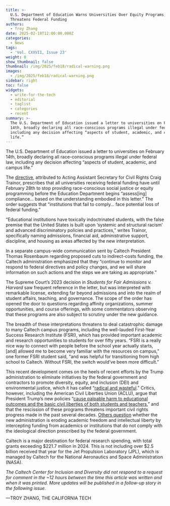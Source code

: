 ```yaml
---
title: >-
  U.S. Department of Education Warns Universities Over Equity Programs,
  Threatens Federal Funding
authors:
  - Troy Zhang
date: 2025-02-18T12:00:00.000Z
categories:
  - News
tags:
  - 'Vol. CXXVII, Issue 23'
weight: 0
show_thumbnail: false
thumbnail: /img/2025/feb18/radical-warning.png
images:
  - /img/2025/feb18/radical-warning.png
sidebar: right
toc: false
widgets:
  - write-for-the-tech
  - editorial
  - taglist
  - categories
  - recent
summary: >-
  The U.S. Department of Education issued a letter to universities on February
  14th, broadly declaring all race-conscious programs illegal under federal law,
  including any decision affecting “aspects of student, academic, and campus
  life.”
---
```


The U.S. Department of Education issued a letter to universities on February 14th, broadly declaring all race-conscious programs illegal under federal law, including any decision affecting “aspects of student, academic, and campus life.”

The [directive](https://www.ed.gov/media/document/dear-colleague-letter-sffa-v-harvard-109506.pdf), attributed to Acting Assistant Secretary for Civil Rights Craig Trainor, prescribes that all universities receiving federal funding have until February 28th to stop providing race-conscious social justice or equity programming before the Education Department begins “assess\[ing] compliance… based on the understanding embodied in this letter.” The order suggests that “institutions that fail to comply… face potential loss of federal funding.”

“Educational institutions have toxically indoctrinated students, with the false premise that the United States is built upon ‘systemic and structural racism’ and advanced discriminatory policies and practices,” writes Trainor, specifically naming admissions, financial aid, administrative support, discipline, and housing as areas affected by the new interpretation.

In a separate campus-wide communication sent by Caltech President Thomas Rosenbaum regarding proposed cuts to indirect-costs funding, the Caltech administration emphasized that they “continue to monitor and respond to federal directives and policy changes, and we will share information on such actions and the steps we are taking as appropriate.”

The Supreme Court’s 2023 decision in *Students for Fair Admissions v. Harvard* saw frequent reference in the letter, but was interpreted with remarkable license, extending far beyond admissions and into the realm of student affairs, teaching, and governance. The scope of the order has opened the door to questions regarding affinity organizations, summer opportunities, and course offerings, with some commentators observing that these programs are also subject to scrutiny under the new guidance.

The breadth of these interpretations threatens to deal catastrophic damage to many Caltech campus programs, including the well-lauded First-Year Success Research Institute (FSRI), which has provided important academic and research opportunities to students for over fifty years. “FSRI is a really nice way to connect with people before the school year actually starts, \[and] allowed me to become very familiar with the resources on campus,” one former FSRI student said, “and was helpful for transitioning from high school to Caltech. Without FSRI, the switch would’ve been more difficult.”

This recent development comes on the heels of recent efforts by the Trump administration to eliminate initiatives by the federal government and contractors to promote diversity, equity, and inclusion (DEI) and environmental justice, which it has called “[radical and wasteful](https://www.whitehouse.gov/presidential-actions/2025/01/ending-radical-and-wasteful-government-dei-programs-and-preferencing/).” Critics, however, including the American Civil Liberties Union (ACLU), argue that President Trump’s new policies “[cause palpable harm to educational outcomes and the basic civil liberties of both students and teachers](https://www.aclu.org/trump-on-dei-and-anti-discrimination-law),” and that the rescission of these programs threatens important civil rights progress made in the past several decades. [Others question](https://www.nytimes.com/2025/01/24/opinion/trump-dei-education-harvard.html) whether the new administration is eroding academic freedom and intellectual liberty by intercepting funding from academics or institutions that do not comply with the ideological direction prescribed by the federal government.

Caltech is a major destination for federal research spending, with total grants exceeding $221.7 million in 2024. This is not including over $2.5 billion received that year for the Jet Propulsion Laboratory (JPL), which is managed by Caltech for the National Aeronautics and Space Administration (NASA).

*The Caltech Center for Inclusion and Diversity did not respond to a request for comment in the \~12 hours between the time this article was written and when it was printed. More updates will be published in a follow-up story in the following issue.*

—TROY ZHANG, THE CALIFORNIA TECH
